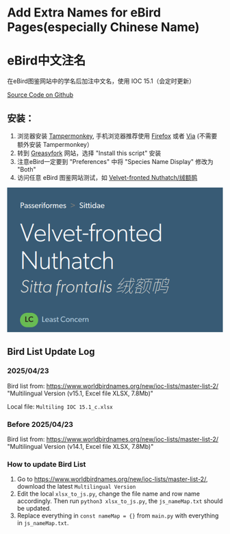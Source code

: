 # Add Extra Names for eBird Pages(especially Chinese Name)

# eBird中文注名
在eBird图鉴网站中的学名后加注中文名，使用 IOC 15.1（会定时更新）

[Source Code on Github](https://github.com/ljk5403/eBirdExtraNames)

## 安装：

1. 浏览器安装 [Tampermonkey](https://www.tampermonkey.net/), 手机浏览器推荐使用 [Firefox](https://www.mozilla.org/en-US/firefox/browsers/mobile/android/) 或者 [Via](https://viayoo.com/zh-cn/) (不需要额外安装 Tampermonkey）
2. 转到 [Greasyfork](https://greasyfork.org/en/scripts/495909-ebird-add-chinese-name-near-scientific-name) 网站，选择 "Install this script" 安装
3. 注意eBird一定要到 "Preferences" 中将 "Species Name Display" 修改为 "Both"
4. 访问任意 eBird 图鉴网站测试，如 [Velvet-fronted Nuthatch/绒额䴓](https://ebird.org/species/vefnut1/L1987536)

![](example.png)


## Bird List Update Log


### 2025/04/23
Bird list from: <https://www.worldbirdnames.org/new/ioc-lists/master-list-2/> "Multilingual Version (v15.1, Excel file XLSX, 7.8Mb)"

Local file: `Multiling IOC 15.1_c.xlsx`


### Before 2025/04/23
Bird list from: <https://www.worldbirdnames.org/new/ioc-lists/master-list-2/> "Multilingual Version (v14.1, Excel file XLSX, 7.8Mb)"


### How to update Bird List

1. Go to <https://www.worldbirdnames.org/new/ioc-lists/master-list-2/>, download the latest `Multilingual Version`
2. Edit the local `xlsx_to_js.py`, change the file name and row name accordingly. Then run `python3 xlsx_to_js.py`, the `js_nameMap.txt` should be updated.
3. Replace everything in `const nameMap = {}` from `main.py` with everything in `js_nameMap.txt`.
